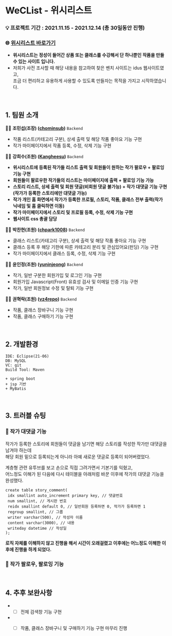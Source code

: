 # WeCList - 위시리스트
### 💡 프로젝트 기간 : 2021.11.15 - 2021.12.14 (총 30일동안 진행)
### 🌐 [위시리스트 바로가기](https://weclist.com/)
* **위시리스트는 정성이 들어간 상품 또는 클래스를 수강해서 단 하나뿐인 작품을 만들 수 있는 사이트 입니다.**<br/>
* 저희가 사전 조사할 때 해당 내용을 참고하여 찾은 벤치 사이트는 idus 웹사이트였고,<br/>
  조금 더 편리하고 유용하게 사용할 수 있도록 만들자는 목적을 가지고 시작하였습니다.

<br/>

## 1. 팀원 소개
🙇‍♂️ **조민섭(조장) ([chominsub](https://github.com/chominsub))** <code>Backend</code>
* 작품 리스트(카테고리 구분), 상세 출력 및 해당 작품 좋아요 기능 구현
* 작가 마이페이지에서 작품 등록, 수정, 삭제 기능 구현
 
🙇‍♀️ **강희수(조원) ([Kangheesu](https://github.com//Kangheesu))** <code>Backend</code>
* **위시리스트에 등록된 작가들 리스트 출력 및 회원들이 원하는 작가 팔로우 + 팔로잉 기능 구현**
* **회원들이 팔로우한 작가들의 리스트는 마이페이지에 출력 + 팔로잉 기능 가능**
* **스토리 리스트, 상세 출력 및 회원 댓글(비회원 댓글 불가능) + 작가 대댓글 기능 구현(작가가 등록한 스토리에만 대댓글 가능)**
* **작가 개인 홈 화면에서 작가가 등록한 프로필, 스토리, 작품, 클래스 전부 출력(작가 닉네임 및 홈 클릭하면 이동)**
* **작가 마이페이지에서 스토리 및 프로필 등록, 수정, 삭제 기능 구현**
* **웹사이트 css 총괄 담당**

🙇‍♂️ **박찬현(조원) ([chpark1008](https://github.com//chpark1008))** <code>Backend</code>
* 클래스 리스트(카테고리 구분), 상세 출력 및 해당 작품 좋아요 기능 구현
* 클래스 등록 후 해당 기한에 따른 카테고리 분리 및 관심있어요(펀딩) 기능 구현
* 작가 마이페이지에서 클래스 등록, 수정, 삭제 기능 구현

🙇‍♀️ **윤인정(조원) ([yuninjeong](https://github.com//yuninjeong))** <code>Backend</code>
* 작가, 일반 구분한 회원가입 및 로그인 기능 구현
* 회원가입 Javascript(Front) 유효성 검사 및 이메일 인증 기능 구현
* 작가, 일반 회원정보 수정 및 탈퇴 기능 구현

🙇‍♂️ **권혁락(조원) ([vz4repo](https://github.com//vz4repo))** <code>Backend</code>
* 작품, 클래스 장바구니 기능 구현
* 작품, 클래스 구매하기 기능 구현


<br/>

## 2. 개발환경

 ```
 IDE: Eclipse(21-06)
 DB: MySQL
 VC: git
 Build Tool: Maven

 + spring boot
 + jsp 기반
 + MyBatis
 ```
 <br/>
 
 ## 3. 트러블 슈팅
 ### 📌 작가 대댓글 기능
작가가 등록한 스토리에 회원들이 댓글을 남기면 해당 스토리를 작성한 작가만 대댓글을 남겨야 하는데<br/>
해당 회원 밑으로 등록되는게 아니라 아예 새로운 댓글로 등록이 되어버렸었다.

계층형 관련 유투브를 보고 손으로 직접 그려가면서 기본기를 익혔고,<br/>
어느정도 이해가 된 다음에 다시 테이블을 아래처럼 바꾼 이후에 작가의 대댓글 기능을 완성했다.

```
create table story_comment(
 idx smallint auto_increment primary key, // 댓글번호
 num smallint, // 게시판 번호
 reidx smallint default 0, // 일반회원 등록하면 0, 작가가 등록하면 1
 regroup smallint, // 그룹
 writer varchar(500), // 작성자 이름
 content varchar(3000), // 내용
 writeday datetime // 작성일
);
```

**로직 자체를 이해하지 않고 진행을 해서 시간이 오래걸렸고 이후에는 어느정도 이해한 이후에 진행을 하게 되었다.**
 
 ### 📌 작가 팔로우, 팔로잉 기능
 
 <br/>
 
 ## 4. 추후 보완사항
 * - [ ] 전체 검색창 기능 구현
 * - [ ] 작품, 클래스 장바구니 및 구매하기 기능 구현 마무리 진행

